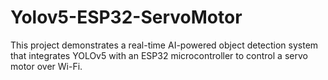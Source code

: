 # Yolov5-ESP32-ServoMotor
This project demonstrates a real-time AI-powered object detection system that integrates YOLOv5 with an ESP32 microcontroller to control a servo motor over Wi-Fi.
